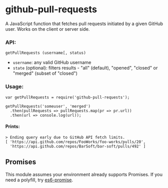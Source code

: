 # github-pull-requests

A JavaScript function that fetches pull requests initiated by a given GitHub user. Works on the client or server side.

### API:

`getPullRequests (username[, status)`

* `username`: any valid GitHub username
* `state` (optional): filters results - "all" (default), "opened", "closed" or "merged" (subset of "closed")

### Usage:

```
var getPullRequests = require('github-pull-requests');

getPullRequests('someuser', 'merged')
  .then(pullRequests => pullRequests.map(pr => pr.url))
  .then(url => console.log(url));
```

#### Prints:

```
> Ending query early due to GitHub API fetch limits.
[ 'https://api.github.com/repos/FooWorks/foo-works/pulls/20',
  'https://api.github.com/repos/BarSoft/bar-soft/pulls/492' ]
```

## Promises

This module assumes your environment already supports Promises. If you need a polyfill, try [es6-promise](https://github.com/stefanpenner/es6-promise).
